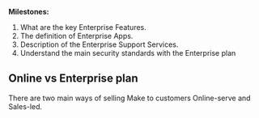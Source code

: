 
__Milestones:__

1. What are the key Enterprise Features.
2. The definition of Enterprise Apps.
3. Description of the Enterprise Support Services.
4. Understand the main security standards with the Enterprise plan

## Online vs Enterprise plan

There are two main ways of selling Make to customers Online-serve and Sales-led.


